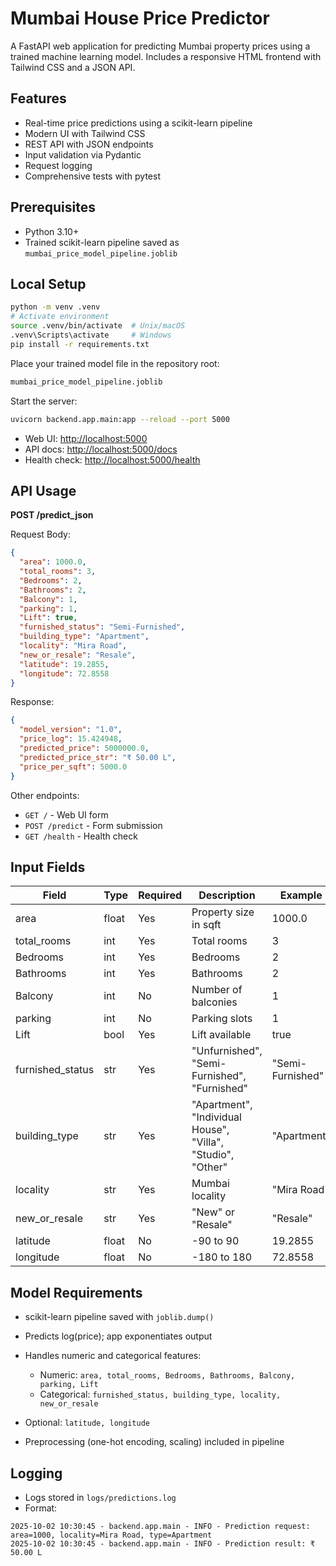 # Mumbai House Price Predictor

A FastAPI web application for predicting Mumbai property prices using a trained machine learning model. Includes a responsive HTML frontend with Tailwind CSS and a JSON API.

## Features

*  Real-time price predictions using a scikit-learn pipeline
*  Modern UI with Tailwind CSS
*  REST API with JSON endpoints
*  Input validation via Pydantic
*  Request logging
*  Comprehensive tests with pytest


## Prerequisites

* Python 3.10+
* Trained scikit-learn pipeline saved as `mumbai_price_model_pipeline.joblib`

## Local Setup

```bash
python -m venv .venv
# Activate environment
source .venv/bin/activate  # Unix/macOS
.venv\Scripts\activate     # Windows
pip install -r requirements.txt
```

Place your trained model file in the repository root:

```bash
mumbai_price_model_pipeline.joblib
```

Start the server:

```bash
uvicorn backend.app.main:app --reload --port 5000
```

* Web UI: [http://localhost:5000](http://localhost:5000)
* API docs: [http://localhost:5000/docs](http://localhost:5000/docs)
* Health check: [http://localhost:5000/health](http://localhost:5000/health)

## API Usage

**POST /predict_json**

Request Body:

```json
{
  "area": 1000.0,
  "total_rooms": 3,
  "Bedrooms": 2,
  "Bathrooms": 2,
  "Balcony": 1,
  "parking": 1,
  "Lift": true,
  "furnished_status": "Semi-Furnished",
  "building_type": "Apartment",
  "locality": "Mira Road",
  "new_or_resale": "Resale",
  "latitude": 19.2855,
  "longitude": 72.8558
}
```

Response:

```json
{
  "model_version": "1.0",
  "price_log": 15.424948,
  "predicted_price": 5000000.0,
  "predicted_price_str": "₹ 50.00 L",
  "price_per_sqft": 5000.0
}
```

Other endpoints:

* `GET /` - Web UI form
* `POST /predict` - Form submission
* `GET /health` - Health check

## Input Fields

| Field            | Type  | Required | Description                                                 | Example          |
| ---------------- | ----- | -------- | ----------------------------------------------------------- | ---------------- |
| area             | float | Yes      | Property size in sqft                                       | 1000.0           |
| total_rooms      | int   | Yes      | Total rooms                                                 | 3                |
| Bedrooms         | int   | Yes      | Bedrooms                                                    | 2                |
| Bathrooms        | int   | Yes      | Bathrooms                                                   | 2                |
| Balcony          | int   | No       | Number of balconies                                         | 1                |
| parking          | int   | No       | Parking slots                                               | 1                |
| Lift             | bool  | Yes      | Lift available                                              | true             |
| furnished_status | str   | Yes      | "Unfurnished", "Semi-Furnished", "Furnished"                | "Semi-Furnished" |
| building_type    | str   | Yes      | "Apartment", "Individual House", "Villa", "Studio", "Other" | "Apartment"      |
| locality         | str   | Yes      | Mumbai locality                                             | "Mira Road"      |
| new_or_resale    | str   | Yes      | "New" or "Resale"                                           | "Resale"         |
| latitude         | float | No       | -90 to 90                                                   | 19.2855          |
| longitude        | float | No       | -180 to 180                                                 | 72.8558          |

## Model Requirements

* scikit-learn pipeline saved with `joblib.dump()`
* Predicts log(price); app exponentiates output
* Handles numeric and categorical features:

  * Numeric: `area, total_rooms, Bedrooms, Bathrooms, Balcony, parking, Lift`
  * Categorical: `furnished_status, building_type, locality, new_or_resale`
* Optional: `latitude, longitude`
* Preprocessing (one-hot encoding, scaling) included in pipeline

## Logging

* Logs stored in `logs/predictions.log`
* Format:

```
2025-10-02 10:30:45 - backend.app.main - INFO - Prediction request: area=1000, locality=Mira Road, type=Apartment
2025-10-02 10:30:45 - backend.app.main - INFO - Prediction result: ₹ 50.00 L
```

